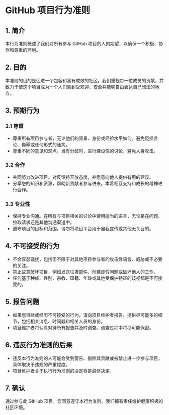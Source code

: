 # GitHub 项目行为准则

## 1. 简介
本行为准则概述了我们对所有参与 GitHub 项目的人的期望，以确保一个积极、协作和尊重的环境。

## 2. 目的
本准则的目的是促进一个包容和富有成效的社区。我们重视每一位成员的贡献，并致力于使这个项目成为一个人们感到受欢迎、安全并能够自由表达自己想法的地方。

## 3. 预期行为

### 3.1 尊重
- 尊重所有项目参与者，无论他们的背景、身份或经验水平如何。避免贬损言论、侮辱或任何形式的骚扰。
- 尊重不同的意见和观点。当有分歧时，进行建设性的讨论，避免人身攻击。

### 3.2 合作
- 共同努力改进项目。对反馈持开放态度，并愿意向他人提供有用的建议。
- 分享您的知识和资源，帮助新贡献者参与进来。本着相互支持和成长的精神进行合作。

### 3.3 专业性
- 保持专业沟通。在所有与项目相关的讨论中使用适当的语言，无论是在问题、拉取请求还是其他沟通渠道中。
- 遵守项目的目标和范围。请勿将项目平台用于自我宣传或其他无关目的。

## 4. 不可接受的行为
- 不会容忍骚扰，包括但不限于对其他项目参与者的攻击性语言、威胁或不必要的关注。
- 禁止故意破坏项目，例如发送垃圾邮件、创建虚假问题或破坏他人的工作。
- 任何基于种族、性别、宗教、国籍、年龄或其他受保护特征的歧视都是不可接受的。

## 5. 报告问题
- 如果您目睹或经历不可接受的行为，请向项目维护者报告。提供尽可能多的细节，包括相关消息、时间戳和相关人员的身份。
- 项目维护者将认真对待所有报告并及时调查。调查过程中将尽可能保密。

## 6. 违反行为准则的后果
- 违反本行为准则的人可能会受到警告、删除其贡献或被禁止进一步参与项目，具体取决于违规的严重程度。
- 项目维护者关于执行行为准则的决定将是最终决定。

## 7. 确认
通过参与此 GitHub 项目，您同意遵守本行为准则。我们都有责任维护健康积极的社区环境。